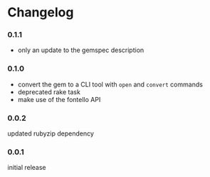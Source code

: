 # Changelog

### 0.1.1

* only an update to the gemspec description

### 0.1.0

* convert the gem to a CLI tool with `open` and `convert` commands
* deprecated rake task
* make use of the fontello API

### 0.0.2

updated rubyzip dependency

### 0.0.1

initial release
